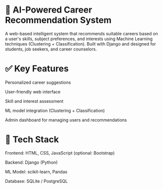 # 🧠 AI-Powered Career Recommendation System
A web-based intelligent system that recommends suitable careers based on a user's skills, subject preferences, and interests using Machine Learning techniques (Clustering + Classification). Built with Django and designed for students, job seekers, and career counselors.

# ✅ Key Features
Personalized career suggestions

User-friendly web interface

Skill and interest assessment

ML model integration (Clustering + Classification)

Admin dashboard for managing users and recommendations

# 🔧 Tech Stack
Frontend: HTML, CSS, JavaScript (optional: Bootstrap)

Backend: Django (Python)

ML Model: scikit-learn, Pandas

Database: SQLite / PostgreSQL
